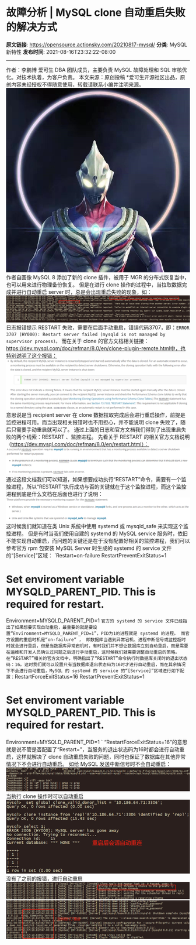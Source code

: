 # 故障分析 | MySQL clone 自动重启失败的解决方式

**原文链接**: https://opensource.actionsky.com/20210817-mysql/
**分类**: MySQL 新特性
**发布时间**: 2021-08-16T23:32:22-08:00

---

作者：李鹏博
爱可生 DBA 团队成员，主要负责 MySQL 故障处理和 SQL 审核优化。对技术执着，为客户负责。
本文来源：原创投稿
*爱可生开源社区出品，原创内容未经授权不得随意使用，转载请联系小编并注明来源。
![Image](.img/92d2e5e9.png)
作者自画像
MySQL 8 添加了新的 clone 插件，被用于 MGR 的分布式恢复当中，也可以用来进行物理备份恢复。
但是在进行 clone 操作的过程中，当拉取数据完成并进行自动重启 server 时，总是会出现重启失败的现象，如：
![Image](.img/816f1692.png)
日志报错提示 RESTART 失败，需要在后面手动重启，错误代码3707，即：`ERROR 3707 (HY000): Restart server failed (mysqld is not managed by supervisor process)。`
而在关于 clone 的官方文档相关链接：https://dev.mysql.com/doc/refman/8.0/en/clone-plugin-remote.html中，也特别说明了这个报错：
![Image](.img/8940cbd0.png)
意思说是当 recipient server 在 clone 数据拉取完成后会进行重启操作，前提是监控进程可用。而当出现相关报错时也不用担心，并不能说明 clone 失败了，随后只需要手动重启就可以了。
通过上面的日志和官方文档我们得到了出现重启失败的两个线索：RESTART 、监控进程。
先看关于 RESTART 的相关官方文档说明（https://dev.mysql.com/doc/refman/8.0/en/restart.html）：
![Image](.img/a3b4ccf2.png)
通过这段文档我们可以知道，如果想要成功执行“RESTART”命令，需要有一个监控进程，所以“RESTART”执行成功与否的关键就在于这个监控进程，而这个监控进程到底是什么文档在后面也进行了说明：
![Image](.img/3bf16502.png)
这时候我们就知道在类 Unix 系统中使用 systemd 或 mysqld_safe 来实现这个监控进程。
但是有时当我们使用自建的 systemd 的 MySQL service 服务时，依旧不能实现自动重启，而问题的关键还是在于没有配置好相关的监控进程，我们可以参考官方 rpm 包安装 MySQL Server 时生成的 systemd 的 service 文件的“[Service]”区域：
`Restart=on-failure
RestartPreventExitStatus=1
# Set enviroment variable MYSQLD_PARENT_PID. This is required for restart.
Environment=MYSQLD_PARENT_PID=1
`
官方的 systemd 的 service 文件已经指出了如果想要实现自动重启，最重要的就是要设置“Environment=MYSQLD_PARENT_PID=1”，PID为1的进程就是 systemd 的进程。
而官方设置的重启时机是“on-failure” ， 即数据库当遇到异常宕机、进程中断信号或监控超时时就会进行重启，但是当数据库异常宕机时，有时我们并不想让数据库立刻自动重启，而是需要在运维和开发人员确认过问题之后进行手动重启，这时候我们就需要调整自动重启的策略。
在“RESTART”相关的官方文档中，明确指出了“RESTART”命令执行时数据库关闭时的退出状态码：16。这时我们就可以设置只有当数据库退出状态码为16时才进行自动重启，而在其余情况下不会进行自动重启，MySQL 的 systemd 的 service 的“[Service]”区域进行如下配置：
`RestartForceExitStatus=16
RestartPreventExitStatus=1
# Set enviroment variable MYSQLD_PARENT_PID. This is required for restart.
Environment=MYSQLD_PARENT_PID=1
`
“RestartForceExitStatus=16”的意思就是说不管是否配置了“Restart=”，当服务的退出状态码为16时都会进行自动重启，这样就解决了 clone 自动重启失败的问题，同时也保证了数据库在其他异常情况下不会进行自动重启。
如给 MySQL 发送中断信号时不会自动重启：
![Image](.img/e9c34d95.png)
当执行 clone 操作时可以自动重启
![Image](.img/2b4543d5.png)
没有了之前的报错，进行自动重启
![Image](.img/4d2a2bfc.png)
![Image](.img/d7b8a2fa.png)
